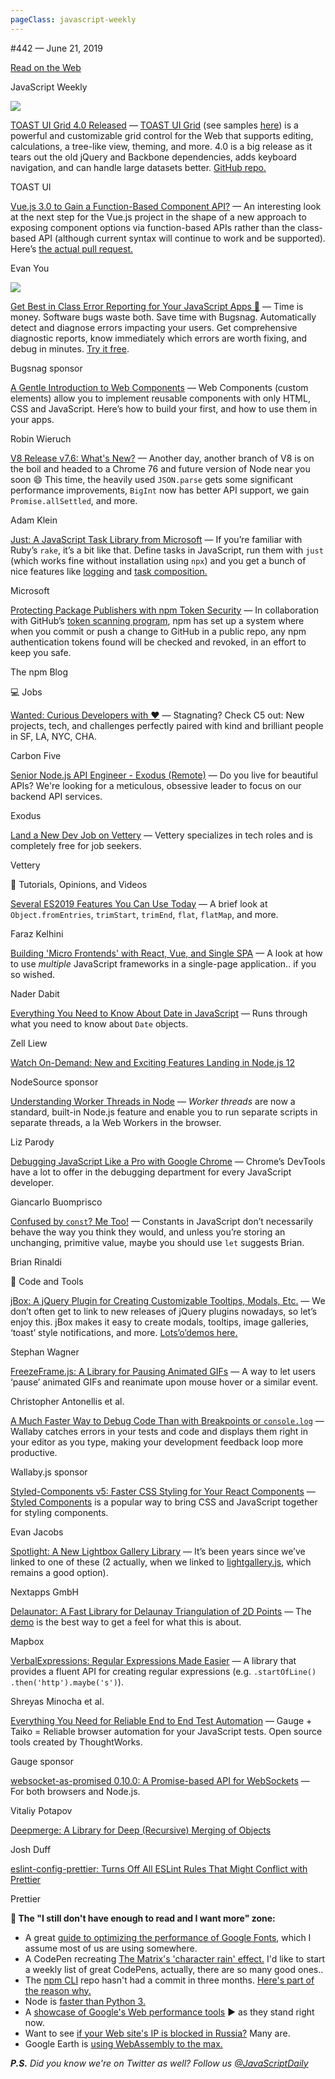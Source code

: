 ```yaml
---
pageClass: javascript-weekly
---
```


<!-- left/right splitbar -->
  

#442 — June 21, 2019

[Read on the Web](https://javascriptweekly.com/link/65743/web)

<!-- masthead -->
 

JavaScript Weekly

 
[![](https://res.cloudinary.com/cpress/image/upload/w_1280,e_sharpen:60/v1561131245/qcsd0to3aqunulfhquig.jpg)](https://javascriptweekly.com/link/65744/web)
 
 

[TOAST UI Grid 4.0 Released](https://javascriptweekly.com/link/65744/web "medium.com") — [TOAST UI Grid](https://javascriptweekly.com/link/65745/web) \(see samples [here](https://javascriptweekly.com/link/65745/web)\) is a powerful and customizable grid control for the Web that supports editing, calculations, a tree-like view, theming, and more. 4.0 is a big release as it tears out the old jQuery and Backbone dependencies, adds keyboard navigation, and can handle large datasets better. [GitHub repo.](https://javascriptweekly.com/link/65746/web)

TOAST UI

 

[Vue.js 3.0 to Gain a Function-Based Component API\?](https://javascriptweekly.com/link/65747/web "github.com") — An interesting look at the next step for the Vue.js project in the shape of a new approach to exposing component options via function-based APIs rather than the class-based API \(although current syntax will continue to work and be supported\). Here’s [the actual pull request.](https://javascriptweekly.com/link/65748/web)

Evan You

 
[![](https://copm.s3.amazonaws.com/6f380d33.png)](https://javascriptweekly.com/link/65749/web)

[Get Best in Class Error Reporting for Your JavaScript Apps 🚀](https://javascriptweekly.com/link/65749/web "www.bugsnag.com") — Time is money. Software bugs waste both. Save time with Bugsnag. Automatically detect and diagnose errors impacting your users. Get comprehensive diagnostic reports, know immediately which errors are worth fixing, and debug in minutes. [Try it free](https://javascriptweekly.com/link/65749/web).

Bugsnag sponsor

 

[A Gentle Introduction to Web Components](https://javascriptweekly.com/link/65750/web "www.robinwieruch.de") — Web Components \(custom elements\) allow you to implement reusable components with only HTML, CSS and JavaScript. Here’s how to build your first, and how to use them in your apps.

Robin Wieruch

 

[V8 Release v7.6: What's New\?](https://javascriptweekly.com/link/65751/web "v8.dev") — Another day, another branch of V8 is on the boil and headed to a Chrome 76 and future version of Node near you soon 😄 This time, the heavily used `JSON.parse` gets some significant performance improvements, `BigInt` now has better API support, we gain `Promise.allSettled`, and more.

Adam Klein

 

[Just: A JavaScript Task Library from Microsoft](https://javascriptweekly.com/link/65752/web "microsoft.github.io") — If you’re familiar with Ruby’s `rake`, it’s a bit like that. Define tasks in JavaScript, run them with `just` \(which works fine without installation using `npx`\) and you get a bunch of nice features like [logging](https://javascriptweekly.com/link/65753/web) and [task composition.](https://javascriptweekly.com/link/65754/web)

Microsoft

 

[Protecting Package Publishers with npm Token Security](https://javascriptweekly.com/link/65755/web "blog.npmjs.org") — In collaboration with GitHub’s [token scanning program](https://javascriptweekly.com/link/65756/web), npm has set up a system where when you commit or push a change to GitHub in a public repo, any npm authentication tokens found will be checked and revoked, in an effort to keep you safe.

The npm Blog

 

💻 Jobs

 

[Wanted: Curious Developers with ❤️](https://javascriptweekly.com/link/65757/web "www.carbonfive.com") — Stagnating\? Check C5 out: New projects, tech, and challenges perfectly paired with kind and brilliant people in SF, LA, NYC, CHA.

Carbon Five

 

[Senior Node.js API Engineer \- Exodus \(Remote\)](https://javascriptweekly.com/link/65758/web "www.exodus.io") — Do you live for beautiful APIs\? We're looking for a meticulous, obsessive leader to focus on our backend API services.

Exodus

 

[Land a New Dev Job on Vettery](https://javascriptweekly.com/link/65759/web "www.vettery.com") — Vettery specializes in tech roles and is completely free for job seekers.

Vettery

 

📘 Tutorials, Opinions, and Videos

 

[Several ES2019 Features You Can Use Today](https://javascriptweekly.com/link/65760/web "blog.logrocket.com") — A brief look at `Object.fromEntries`, `trimStart`, `trimEnd`, `flat`, `flatMap`, and more.

Faraz Kelhini

 

[Building 'Micro Frontends' with React, Vue, and Single SPA](https://javascriptweekly.com/link/65761/web "dev.to") — A look at how to use _multiple_ JavaScript frameworks in a single-page application.. if you so wished.

Nader Dabit

 

[Everything You Need to Know About Date in JavaScript](https://javascriptweekly.com/link/65762/web "css-tricks.com") — Runs through what you need to know about `Date` objects.

Zell Liew

 

[Watch On-Demand: New and Exciting Features Landing in Node.js 12](https://javascriptweekly.com/link/65763/web "pages.nodesource.com")

NodeSource sponsor

 

[Understanding Worker Threads in Node](https://javascriptweekly.com/link/65764/web "nodesource.com") — _Worker threads_ are now a standard, built-in Node.js feature and enable you to run separate scripts in separate threads, a la Web Workers in the browser.

Liz Parody

 

[Debugging JavaScript Like a Pro with Google Chrome](https://javascriptweekly.com/link/65765/web "blog.bitsrc.io") — Chrome’s DevTools have a lot to offer in the debugging department for every JavaScript developer.

Giancarlo Buomprisco

 

[Confused by `const`\? Me Too\!](https://javascriptweekly.com/link/65766/web "dev.to") — Constants in JavaScript don’t necessarily behave the way you think they would, and unless you’re storing an unchanging, primitive value, maybe you should use `let` suggests Brian.

Brian Rinaldi

 

🔧 Code and Tools

 

[jBox: A jQuery Plugin for Creating Customizable Tooltips, Modals, Etc.](https://javascriptweekly.com/link/65767/web "github.com") — We don’t often get to link to new releases of jQuery plugins nowadays, so let’s enjoy this. jBox makes it easy to create modals, tooltips, image galleries, ‘toast’ style notifications, and more. [Lots’o’demos here.](https://javascriptweekly.com/link/65768/web)

Stephan Wagner

 

[FreezeFrame.js: A Library for Pausing Animated GIFs](https://javascriptweekly.com/link/65769/web "github.com") — A way to let users ‘pause’ animated GIFs and reanimate upon mouse hover or a similar event.

Christopher Antonellis et al.

 

[A Much Faster Way to Debug Code Than with Breakpoints or `console.log`](https://javascriptweekly.com/link/65790/web "wallabyjs.com") — Wallaby catches errors in your tests and code and displays them right in your editor as you type, making your development feedback loop more productive.

Wallaby.js sponsor

 

[Styled-Components v5: Faster CSS Styling for Your React Components](https://javascriptweekly.com/link/65771/web "medium.com") — [Styled Components](https://javascriptweekly.com/link/65772/web) is a popular way to bring CSS and JavaScript together for styling components.

Evan Jacobs

 

[Spotlight: A New Lightbox Gallery Library](https://javascriptweekly.com/link/65773/web "github.com") — It’s been years since we’ve linked to one of these \(2 actually, when we linked to [lightgallery.js](https://javascriptweekly.com/link/65774/web), which remains a good option\).

Nextapps GmbH

 

[Delaunator: A Fast Library for Delaunay Triangulation of 2D Points](https://javascriptweekly.com/link/65775/web "github.com") — The [demo](https://javascriptweekly.com/link/65776/web) is the best way to get a feel for what this is about.

Mapbox

 

[VerbalExpressions: Regular Expressions Made Easier](https://javascriptweekly.com/link/65777/web "github.com") — A library that provides a fluent API for creating regular expressions \(e.g. `.startOfLine()​.then('http')​.maybe('s')`\).

Shreyas Minocha et al.

 

[Everything You Need for Reliable End to End Test Automation](https://javascriptweekly.com/link/65778/web "gauge.org") — Gauge + Taiko = Reliable browser automation for your JavaScript tests. Open source tools created by ThoughtWorks.

Gauge sponsor

 

[websocket-as-promised 0.10.0: A Promise-based API for WebSockets](https://javascriptweekly.com/link/65779/web "github.com") — For both browsers and Node.js.

Vitaliy Potapov

 

[Deepmerge: A Library for Deep \(Recursive\) Merging of Objects](https://javascriptweekly.com/link/65780/web "github.com")

Josh Duff

 

[eslint-config-prettier: Turns Off All ESLint Rules That Might Conflict with Prettier](https://javascriptweekly.com/link/65781/web "github.com")

Prettier

<!-- normal content section -->
 

**🚛 The "I still don't have enough to read and I want more" zone:**

- A great [guide to optimizing the performance of Google Fonts](https://javascriptweekly.com/link/65782/web), which I assume most of us are using somewhere.
- A CodePen recreating [The Matrix's 'character rain' effect.](https://javascriptweekly.com/link/65783/web) I'd like to start a weekly list of great CodePens, actually, there are so many good ones..
- The [npm CLI](https://javascriptweekly.com/link/65784/web) repo hasn't had a commit in three months. [Here's part of the reason why.](https://javascriptweekly.com/link/65785/web)
- Node is [faster than Python 3.](https://javascriptweekly.com/link/65786/web)
- A [showcase of Google's Web performance tools](https://javascriptweekly.com/link/65787/web) ▶️ as they stand right now.
- Want to see [if your Web site's IP is blocked in Russia\?](https://javascriptweekly.com/link/65788/web) Many are.
- Google Earth is [using WebAssembly to the max.](https://javascriptweekly.com/link/65791/web)

<!-- normal content section -->
 

_**P.S.** Did you know we're on Twitter as well\? Follow us [\@JavaScriptDaily](https://javascriptweekly.com/link/65789/web)_

